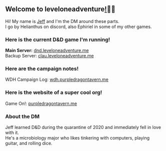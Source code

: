 ## Welcome to leveloneadventure[!](https://leveloneadventure.me/about)🧙‍♂️

Hi! My name is [Jeff](https://www.youtube.com/watch?v=AfIOBLr1NDU) and I'm the DM around these parts.  
I go by Helianthus on discord, also Ephiriel in some of my other games.

### Here is the current D&D game I'm running!

**Main Server:** [dnd.leveloneadventure.me](https://dnd.leveloneadventure.me/)  
Backup Server: [clau.leveloneadventure.me](https://clau.leveloneadventure.me/)

### Here are the campaign notes!
WDH Campaign Log: [wdh.purpledragontavern.me](https://wdh.purpledragontavern.me/campaign)

### Here is the website of a super cool org!
Game On!: [purpledragontavern.me](https://purpledragontavern.me/about)

### About the DM
Jeff learned D&D during the quarantine of 2020 and immediately fell in love with it.  
He's a microbiology major who likes tinkering with computers, playing guitar, and rolling dice.
